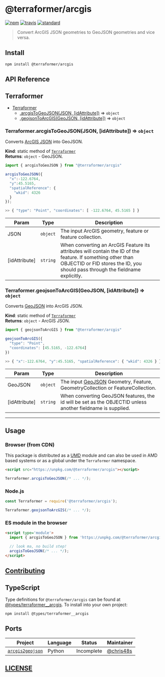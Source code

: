 # @terraformer/arcgis

[![npm][npm-image]][npm-url]
[![travis][travis-image]][travis-url]
[![standard][standard-image]][standard-url]

[npm-image]: https://img.shields.io/npm/v/@terraformer/arcgis.svg?style=flat-square
[npm-url]: https://www.npmjs.com/package/@terraformer/arcgis
[travis-image]: https://app.travis-ci.com/terraformer-js/terraformer.svg?branch=main
[travis-url]: https://app.travis-ci.com/terraformer-js/terraformer
[standard-image]: https://img.shields.io/badge/code%20style-semistandard-brightgreen.svg?style=flat-square
[standard-url]: http://npm.im/semistandard

> Convert ArcGIS JSON geometries to GeoJSON geometries and vice versa.

## Install

```shell
npm install @terraformer/arcgis
```

## API Reference

<a name="module_Terraformer"></a>

## Terraformer

* [Terraformer](#module_Terraformer)
    * [.arcgisToGeoJSON(JSON, [idAttribute])](#module_Terraformer.arcgisToGeoJSON) ⇒ <code>object</code>
    * [.geojsonToArcGIS(GeoJSON, [idAttribute])](#module_Terraformer.geojsonToArcGIS) ⇒ <code>object</code>

<a name="module_Terraformer.arcgisToGeoJSON"></a>

### Terraformer.arcgisToGeoJSON(JSON, [idAttribute]) ⇒ <code>object</code>
Converts [ArcGIS JSON](https://developers.arcgis.com/documentation/core-concepts/features-and-geometries/) into GeoJSON.

**Kind**: static method of [<code>Terraformer</code>](#module_Terraformer)  
**Returns**: <code>object</code> - GeoJSON.```jsimport { arcgisToGeoJSON } from "@terraformer/arcgis"arcgisToGeoJSON({  "x":-122.6764,  "y":45.5165,  "spatialReference": {    "wkid": 4326  }});>> { "type": "Point", "coordinates": [ -122.6764, 45.5165 ] }```  

| Param | Type | Description |
| --- | --- | --- |
| JSON | <code>object</code> | The input ArcGIS geometry, feature or feature collection. |
| [idAttribute] | <code>string</code> | When converting an ArcGIS Feature its attributes will contain the ID of the feature. If something other than OBJECTID or FID stores the ID, you should pass through the fieldname explicitly. |

<a name="module_Terraformer.geojsonToArcGIS"></a>

### Terraformer.geojsonToArcGIS(GeoJSON, [idAttribute]) ⇒ <code>object</code>
Converts [GeoJSON](https://tools.ietf.org/html/rfc7946) into ArcGIS JSON.

**Kind**: static method of [<code>Terraformer</code>](#module_Terraformer)  
**Returns**: <code>object</code> - ArcGIS JSON.```jsimport { geojsonToArcGIS } from "@terraformer/arcgis"geojsonToArcGIS({  "type": "Point",  "coordinates": [45.5165, -122.6764]})>> { "x":-122.6764, "y":45.5165, "spatialReference": { "wkid": 4326 } }```  

| Param | Type | Description |
| --- | --- | --- |
| GeoJSON | <code>object</code> | The input [GeoJSON](https://tools.ietf.org/html/rfc7946) Geometry, Feature, GeometryCollection or FeatureCollection. |
| [idAttribute] | <code>string</code> | When converting GeoJSON features, the id will be set as the OBJECTID unless another fieldname is supplied. |

* * *

## Usage

### Browser (from CDN)

This package is distributed as a [UMD](https://github.com/umdjs/umd) module and can also be used in AMD based systems or as a global under the `Terraformer` namespace.

```html
<script src="https://unpkg.com/@terraformer/arcgis"></script>
```
```js
Terraformer.arcgisToGeoJSON(/* ... */);
```

### Node.js

```js
const Terraformer = require('@terraformer/arcgis');

Terraformer.geojsonToArcGIS(/* ... */);
```

### ES module in the browser

```html
<script type='module'>
  import { arcgisToGeoJSON } from 'https://unpkg.com/@terraformer/arcgis?module';

  // look ma, no build step!
  arcgisToGeoJSON(/* ... */);
</script>
```

## [Contributing](./CONTRIBUTING.md)

## TypeScript

Type definitions for `@terraformer/arcgis` can be found at [@types/terraformer__arcgis](https://www.npmjs.com/package/@types/terraformer__arcgis). To install into your own project:

```
npm install @types/terraformer__arcgis
```

## Ports

| Project | Language | Status | Maintainer |
| - | - | - | - |
| [`arcgis2geojson`](https://github.com/chris48s/arcgis2geojson/) | Python | Incomplete | [@chris48s](https://github.com/chris48s) |

## [LICENSE](https://raw.githubusercontent.com/terraformer-js/terraformer/master/LICENSE)
